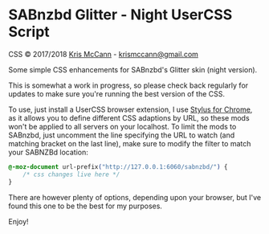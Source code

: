 # SABnzbd Glitter - Night UserCSS Script

CSS &copy; 2017/2018 [Kris McCann](https://github.com/AJCrowley) - [krismccann@gmail.com](mailto:krismccann@gmail.com)

Some simple CSS enhancements for SABnzbd's Glitter skin (night version).

This is somewhat a work in progress, so please check back regularly for updates to make sure you're running the best version of the CSS.

To use, just install a UserCSS browser extension, I use [Stylus for Chrome](https://chrome.google.com/webstore/detail/stylus/clngdbkpkpeebahjckkjfobafhncgmne), as it allows you to define different CSS adaptions by URL, so these mods won't be applied to all servers on your localhost. To limit the mods to SABnzbd, just uncomment the line specifying the URL to watch (and matching bracket on the last line), make sure to modify the filter to match your SABNZBd location:
```css
@-moz-document url-prefix("http://127.0.0.1:6060/sabnzbd/") {
	/* css changes live here */
}
```

There are however plenty of options, depending upon your browser, but I've found this one to be the best for my purposes.

Enjoy!
